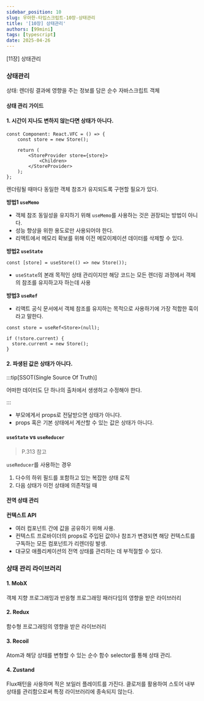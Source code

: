 ```yaml
---
sidebar_position: 10
slug: 우아한-타입스크립트-10장-상태관리
title: '[10장] 상태관리'
authors: [99mini]
tags: [typescript]
date: 2025-04-26
---
```


[11장] 상태관리

<!-- truncate -->

### 상태관리

상태: 렌더링 결과에 영향을 주는 정보를 담은 순수 자바스크립트 객체

#### 상태 관리 가이드

#### 1. 시간이 지나도 변하지 않는다면 상태가 아니다.

```tsx
const Component: React.VFC = () => {
    const store = new Store();

    return (
        <StoreProvider store={store}>
            <Children>
        </StoreProvider>
    );
};
```

렌더링될 때마다 동일한 객체 참조가 유지되도록 구현할 필요가 있다.

**방법1 `useMemo`**

- 객체 참조 동일성을 유지하기 위해 `useMemo`를 사용하는 것은 권장되는 방법이 아니다.
- 성능 향상을 위한 용도로만 사용되어야 한다.
- 리액트에서 메모리 확보를 위해 이전 메모이제이션 데이터를 삭제할 수 있다.

**방법2 `useState`**

```tsx
const [store] = useStore(() => new Store());
```

- `useState`의 본래 목적인 상태 관리이지만 해당 코드는 모든 렌더링 과정에서 객체의 참조를 유지하고자 하는데 사용

**방법3 `useRef`**

- 리액트 공식 문서에서 객체 참조를 유지하는 목적으로 사용하기에 가장 적합한 훅이라고 말한다.

```tsx
const store = useRef<Store>(null);

if (!store.current) {
  store.current = new Store();
}
```

#### 2. 파생된 값은 상태가 아니다.

:::tip[SSOT(Single Source Of Truth)]

어떠한 데이터도 단 하나의 출처에서 생생하고 수정해야 한다.

:::

- 부모에게서 props로 전달받으면 상태가 아니다.
- props 혹은 기본 상태에서 계산할 수 있는 값은 상태가 아니다.

#### `useState` vs `useReducer`

> P.313 참고

`useReducer`를 사용하는 경우

1. 다수의 하위 필드를 포함하고 있는 복잡한 상태 로직
2. 다음 상태가 이전 상태에 의존적일 때

#### 전역 상태 관리

**컨텍스트 API**

- 여러 컴포넌트 간에 값을 공유하기 위해 사용.
- 컨텍스트 프로바이더의 props로 주입된 값이나 참조가 변경되면 해당 컨텍스트를 구독하는 모든 컴포넌트가 리렌더링 발생.
- 대규모 애플리케이션의 전역 상태를 관리하는 데 부적절할 수 있다.

### 상태 관리 라이브러리

#### 1. MobX

객체 지향 프로그래밍과 반응형 프로그래밍 패러다임의 영향을 받은 라이브러리

#### 2. Redux

함수형 프로그래밍의 영향을 받은 라이브러리

#### 3. Recoil

Atom과 해당 상태를 변형할 수 있는 순수 함수 selector를 통해 상태 관리.

#### 4. Zustand

Flux패턴을 사용하며 적은 보일러 플레이트를 가진다. 클로저를 활용하여 스토어 내부 상태를 관리함으로써 특정 라이브러리에 종속되지 않는다.
